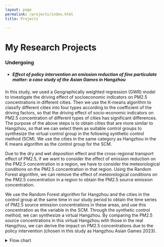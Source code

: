 ```yaml
---
layout: page
permalink: /projects/index.html
title: Projects

---
```


# My Research Projects

### Undergoing

- ##### Effect of policy intervention on emission reduction of fine particulate matter: a case study of the Asian Games in Hangzhou

In this study, we used a Geographically weighted regression (GWR) model to investigate the driving effect of socioeconomic indicators on PM2.5 concentrations in different cities. Then we use the K-means algorithm to classify different cities into four types according to the coefficient of the driving factors, so that the driving effect of socio-economic indicators on PM2.5 concentration of different types of cities has significant differences. The purpose of the above steps is to obtain cities that are more similar to Hangzhou, so that we can select them as suitable control groups to synthesize the virtual control group in the following synthetic control method (SCM). We use the cities in the same category as Hangzhou in the K means algorithm as the control group for the SCM.

Due to the dry and wet deposition effect and the cross-regional transport effect of PM2.5, if we want to consider the effect of emission reduction on the PM2.5 concentration in a region, we have to consider the meteorological conditions on the PM2.5 concentration in that region. Using the Random Forest algorithm, we can remove the effect of meteorological conditions on the PM2.5 concentration in a region to obtain the PM2.5 source emission concentration.

We use the Random Forest algorithm for Hangzhou and the cities in the control group at the same time in our study period to obtain the time series of PM2.5 source emission concentrations in these areas, and use this concentration as the variable in the SCM. Through the synthetic control method, we can synthesize a virtual Hangzhou. By comparing the PM2.5 source concentrations in this virtual Hangzhou with those in the real Hangzhou, we can derive the impact on PM2.5 concentrations due to the policy intervention (chosen in this study as Hangzhou Asian Games 2023).

<details>
<summary>Flow chart</summary>
<img src="(https://vanvonzhang.github.io//file//publications//posters//2023-1.png" class="floatpic" width="500" height="800">

<details>
<summary>Chinese abstract</summary>
在这个研究当中，我们使用了地理空间加权模型（GWR）模型来研究不同城市的社会经济指标对于PM2.5浓度的驱动作用。紧接着我们利用K means算法根据驱动因子的系数大小将不同城市分为4种类型，不同类型的城市的社会经济指标对于PM2.5浓度的驱动作用有着显著的差别。以上步骤的目的是为了获得和杭州较为类似的城市，以便于在接下来的合成控制法（SCM）中选取合适的对照组来合成虚拟的控制组。我们将K means算法中和杭州同一类的城市作为SCM的对照组。



---

# Open-source Projects

<br>



<!DOCTYPE html>
<html>


